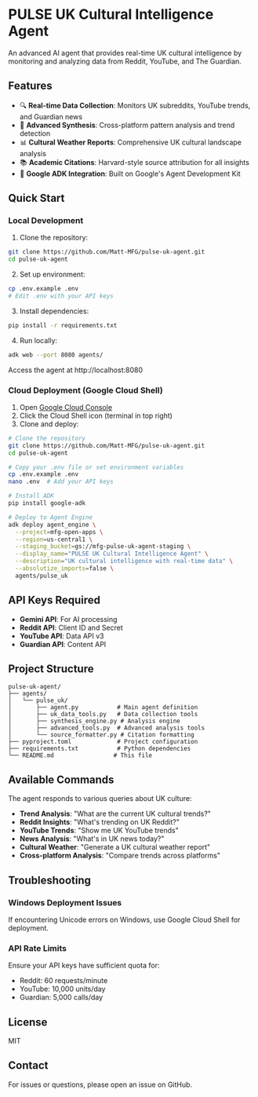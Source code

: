 # PULSE UK Cultural Intelligence Agent

An advanced AI agent that provides real-time UK cultural intelligence by monitoring and analyzing data from Reddit, YouTube, and The Guardian.

## Features

- 🔍 **Real-time Data Collection**: Monitors UK subreddits, YouTube trends, and Guardian news
- 🧠 **Advanced Synthesis**: Cross-platform pattern analysis and trend detection
- 📊 **Cultural Weather Reports**: Comprehensive UK cultural landscape analysis
- 📚 **Academic Citations**: Harvard-style source attribution for all insights
- 🚀 **Google ADK Integration**: Built on Google's Agent Development Kit

## Quick Start

### Local Development

1. Clone the repository:
```bash
git clone https://github.com/Matt-MFG/pulse-uk-agent.git
cd pulse-uk-agent
```

2. Set up environment:
```bash
cp .env.example .env
# Edit .env with your API keys
```

3. Install dependencies:
```bash
pip install -r requirements.txt
```

4. Run locally:
```bash
adk web --port 8080 agents/
```

Access the agent at http://localhost:8080

### Cloud Deployment (Google Cloud Shell)

1. Open [Google Cloud Console](https://console.cloud.google.com)
2. Click the Cloud Shell icon (terminal in top right)
3. Clone and deploy:

```bash
# Clone the repository
git clone https://github.com/Matt-MFG/pulse-uk-agent.git
cd pulse-uk-agent

# Copy your .env file or set environment variables
cp .env.example .env
nano .env  # Add your API keys

# Install ADK
pip install google-adk

# Deploy to Agent Engine
adk deploy agent_engine \
  --project=mfg-open-apps \
  --region=us-central1 \
  --staging_bucket=gs://mfg-pulse-uk-agent-staging \
  --display_name="PULSE UK Cultural Intelligence Agent" \
  --description="UK cultural intelligence with real-time data" \
  --absolutize_imports=false \
  agents/pulse_uk
```

## API Keys Required

- **Gemini API**: For AI processing
- **Reddit API**: Client ID and Secret
- **YouTube API**: Data API v3
- **Guardian API**: Content API

## Project Structure

```
pulse-uk-agent/
├── agents/
│   └── pulse_uk/
│       ├── agent.py           # Main agent definition
│       ├── uk_data_tools.py   # Data collection tools
│       ├── synthesis_engine.py # Analysis engine
│       ├── advanced_tools.py  # Advanced analysis tools
│       └── source_formatter.py # Citation formatting
├── pyproject.toml             # Project configuration
├── requirements.txt           # Python dependencies
└── README.md                 # This file
```

## Available Commands

The agent responds to various queries about UK culture:

- **Trend Analysis**: "What are the current UK cultural trends?"
- **Reddit Insights**: "What's trending on UK Reddit?"
- **YouTube Trends**: "Show me UK YouTube trends"
- **News Analysis**: "What's in UK news today?"
- **Cultural Weather**: "Generate a UK cultural weather report"
- **Cross-platform Analysis**: "Compare trends across platforms"

## Troubleshooting

### Windows Deployment Issues
If encountering Unicode errors on Windows, use Google Cloud Shell for deployment.

### API Rate Limits
Ensure your API keys have sufficient quota for:
- Reddit: 60 requests/minute
- YouTube: 10,000 units/day
- Guardian: 5,000 calls/day

## License

MIT

## Contact

For issues or questions, please open an issue on GitHub.